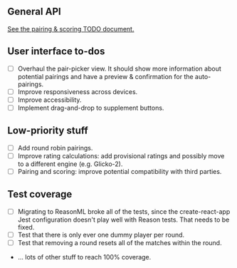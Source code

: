 ## General API

[See the pairing & scoring TODO document.](https://github.com/johnridesabike/coronate/tree/master/src/TODO_Pairing_Scoring.md)

## User interface to-dos

- [ ] Overhaul the pair-picker view. It should show more information about potential pairings and have a preview & confirmation for the auto-pairings.
- [ ] Improve responsiveness across devices.
- [ ] Improve accessibility.
- [ ] Implement drag-and-drop to supplement buttons.

## Low-priority stuff

- [ ] Add round robin pairings.
- [ ] Improve rating calculations: add provisional ratings and possibly move to a different engine (e.g. Glicko-2).
- [ ] Pairing and scoring: improve potential compatibility with third parties.

## Test coverage

- [ ] Migrating to ReasonML broke all of the tests, since the create-react-app Jest configuration doesn't play well with Reason tests. That needs to be fixed.
- [ ] Test that there is only ever one dummy player per round.
- [ ] Test that removing a round resets all of the matches within the round.
- ... lots of other stuff to reach 100% coverage.